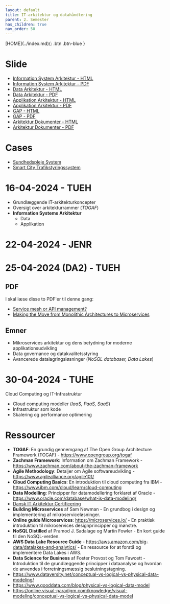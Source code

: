 ```yaml
---
layout: default
title: IT-arkitektur og datahåndtering
parent: 2. Semester
has_children: true
nav_order: 50
---
```


<span class="fs-1">
[HOME](../index.md){: .btn .btn-blue }
</span>

# Slide
- [Information System Arkitektur - HTML](./slide/information_systems_arkitektur.html)
- [Information System Arkitektur - PDF](./slide/information_systems_arkitektur.pdf)
- [Data Arkitektur - HTML](./slide/data_arkitektur.html)
- [Data Arkitektur - PDF](./slide/data_arkitektur.pdf)
- [Applikation Arkitektur - HTML](./slide/applikations_arkitektur.html)
- [Applikation Arkitektur - PDF](./slide/applikations_arkitektur.pdf)
- [GAP - HTML](./slide/gap.html)
- [GAP - PDF](./slide/gap.pdf)
- [Arkitektur Dokumenter - HTML](./slide/dokumenter.html)
- [Arkitektur Dokumenter - PDF](./slide/dokumenter.pdf)

# Cases
- [Sundhedspleje System](./case_sundhedsplejesystem/sundhedspleje_system.md)
- [Smart City Trafikstyringssystem](./case_smartcity/smartcity.md)

# 16-04-2024 - TUEH

- Grundlæggende IT-arkitekturkoncepter
-   Oversigt over arkitekturrammer (*TOGAF*)
- **Information Systems Arkitektur**
    - Data
    - Applikation

# 22-04-2024 - JENR



# 25-04-2024 (DA2) - TUEH

## PDF
I skal læse disse to PDF'er til denne gang:
- [Service mesh or API management?](./pdf/cl-service-mesh-and-api-management.pdf)
- [Making the Move from Monolithic Architectures to Microservices](./pdf/making-the-move-from-monolithic-architectures-to-microservices.pdf)

## Emner
- Mikroservices arkitektur og dens betydning for moderne applikationsudvikling
- Data governance og datakvalitetsstyring
- Avancerede datalagringsløsninger (*NoSQL databaser, Data Lakes*)


# 30-04-2024 - TUHE
Cloud Computing og IT-Infrastruktur

- Cloud computing modeller (*IaaS, PaaS, SaaS*)
- Infrastruktur som kode
- Skalering og performance optimering


# Ressourcer
- **TOGAF**: En grundig gennemgang af The Open Group Architecture Framework (TOGAF) - https://www.opengroup.org/togaf
- **Zachman Framework**: Information om Zachman Framework - https://www.zachman.com/about-the-zachman-framework
- **Agile Methodology**: Detaljer om Agile softwareudvikling - https://www.agilealliance.org/agile101/
- **Cloud Computing Basics**: En introduktion til cloud computing fra IBM - https://www.ibm.com/cloud/learn/cloud-computing
- **Data Modelling**: Principper for datamodellering forklaret af Oracle - https://www.oracle.com/database/what-is-data-modeling/
- [Dansk IT Arkitektur Certificering](https://dit.dk/ark) 
- **Building Microservices** af Sam Newman - En grundbog i design og implementering af mikroserviceløsninger.
- **Online guide Microservices**: https://microservices.io/ - En praktisk introduktion til mikroservices designprincipper og mønstre.
- **NoSQL Distilled** af Pramod J. Sadalage og Martin Fowler - En kort guide til den NoSQL-verden.
- **AWS Data Lake Resource Guide** - https://aws.amazon.com/big-data/datalakes-and-analytics/ - En ressource for at forstå og implementere Data Lakes i AWS.
- **Data Science for Business** af Foster Provost og Tom Fawcett - Introduktion til de grundlæggende principper i dataanalyse og hvordan de anvendes i forretningsmæssig beslutningstagning.
- https://www.dataversity.net/conceptual-vs-logical-vs-physical-data-modeling/
- https://www.gooddata.com/blog/physical-vs-logical-data-model 
- https://online.visual-paradigm.com/knowledge/visual-modeling/conceptual-vs-logical-vs-physical-data-model